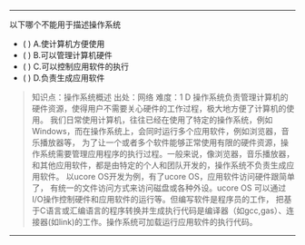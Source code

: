 ---
以下哪个不能用于描述操作系统
- ( ) A.使计算机方便使用
- ( ) B.可以管理计算机硬件
- ( ) C.可以控制应用软件的执行
- ( ) D.负责生成应用软件

> 知识点：操作系统概述
> 出处：网络
> 难度：1
> D 操作系统负责管理计算机的硬件资源，使得用户不需要关心硬件的工作过程，极大地方便了计算机的使用。
> 我们日常使用计算机，往往已经在使用了特定的操作系统，例如Windows，而在操作系统上，会同时运行多个应用软件，例如浏览器，音乐播放器等，
> 为了让一个或者多个软件能够正常使用有限的硬件资源，操作系统需要管理应用程序的执行过程。一般来说，像浏览器，音乐播放器，
> 和其他应用软件，都是由特定的个人和团队开发的，操作系统不负责生成应用软件。 以ucore OS开发为例，有了ucore OS，应用软件访问硬件跟简单了，
> 有统一的文件访问方式来访问磁盘或各种外设。ucore OS 可以通过I/O操作控制硬件和应用软件的运行等。但编写软件是程序员的工作，
> 把基于C语言或汇编语言的程序转换并生成执行代码是编译器（如gcc,gas）、连接器(如link)的工作。操作系统可加载运行应用软件的执行代码。


---